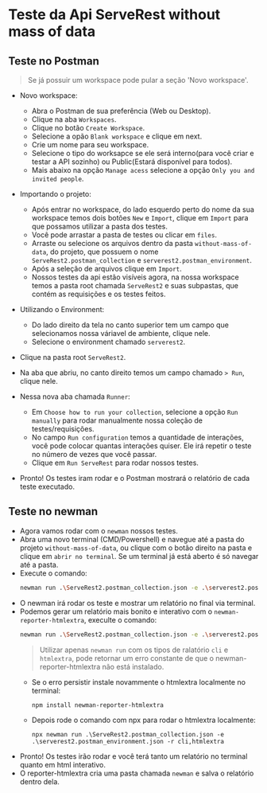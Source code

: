 # Teste da Api ServeRest without mass of data
## Teste no Postman
> Se já possuir um workspace pode pular a seção 'Novo workspace'.
- Novo workspace:
    - Abra o Postman de sua preferência (Web ou Desktop).
    - Clique na aba `Workspaces`.
    - Clique no botão `Create Workspace`.
    - Selecione a opão `Blank workspace` e clique em next.
    - Crie um nome para seu workspace.
    - Selecione o tipo do worksapce se ele será interno(para você criar e testar a API sozinho) ou Public(Estará disponível para todos).
    - Mais abaixo na opção `Manage acess` selecione a opção `Only you and invited people`.

- Importando o projeto:
    - Após entrar no workspace, do lado esquerdo perto do nome da sua workspace temos dois botões `New` e `Import`, clique em `Import` para que possamos utilizar a pasta dos testes.
    - Você pode arrastar a pasta de testes ou clicar em `files`.
    - Arraste ou selecione os arquivos dentro da pasta `without-mass-of-data`, do projeto, que possuem o nome `ServeRest2.postman_collection` e `serverest2.postman_environment`.
    - Após a seleção de arquivos clique em `Import`.
    - Nossos testes da api estão visíveis agora, na nossa workspace temos a pasta root chamada `ServeRest2` e suas subpastas, que contém as requisições e os testes feitos.

- Utilizando o Environment:
    - Do lado direito da tela no canto superior tem um campo que selecionamos nossa váriavel de ambiente, clique nele.
    - Selecione o environment chamado `serverest2`.
- Clique na pasta root `ServeRest2`.
- Na aba que abriu, no canto direito temos um campo chamado `> Run`, clique nele.
- Nessa nova aba chamada `Runner`:
    - Em `Choose how to run your collection`, selecione a opção `Run manually` para rodar manualmente nossa coleção de testes/requisições.
    - No campo `Run configuration` temos a quantidade de interações, você pode colocar quantas interações quiser. Ele irá repetir o teste no número de vezes que você passar.
    - Clique em `Run ServeRest` para rodar nossos testes.
- Pronto! Os testes iram rodar e o Postman mostrará o relatório de cada teste executado.

## Teste no newman
- Agora vamos rodar com o `newman` nossos testes.
- Abra uma novo terminal (CMD/Powershell) e navegue até a pasta do projeto `without-mass-of-data`, ou clique com o botão direito na pasta e clique em `abrir no terminal`. Se um terminal já está aberto é só navegar até a pasta.
- Execute o comando:
    ```bash
    newman run .\ServeRest2.postman_collection.json -e .\serverest2.postman_environment.json -r cli
    ```
- O newman irá rodar os teste e mostrar um relatório no final via terminal.
- Podemos gerar um relatório mais bonito e interativo com o `newman-reporter-htmlextra`, execulte o comando:
    ```bash
    newman run .\ServeRest2.postman_collection.json -e .\serverest2.postman_environment.json -r cli,htmlextra
    ```
    > Utilizar apenas `newman run` com os tipos de ralatório `cli` e `htmlextra`, pode retornar um erro constante de que o newman-reporter-htmlextra não está instalado.
    - Se o erro persistir instale novammente o htmlextra localmente no terminal:
        ```
        npm install newman-reporter-htmlextra
        ```
    - Depois rode o comando com npx para rodar o htmlextra localmente:
        ```
        npx newman run .\ServeRest2.postman_collection.json -e .\serverest2.postman_environment.json -r cli,htmlextra
        ```
- Pronto! Os testes irão rodar e você terá tanto um relatório no terminal quanto em html interativo.
- O reporter-htmlextra cria uma pasta chamada `newman` e salva o relatório dentro dela.
